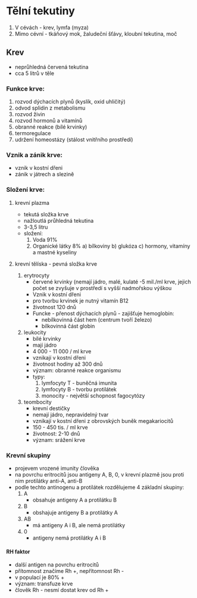 # Tělní tekutiny 
1. V cévách - krev, lymfa (myza)
2. Mimo cévní - tkáňový mok, žaludeční šťávy, kloubní tekutina, moč 

## Krev
- neprůhledná červená tekutina
- cca 5 litrů v těle 

### Funkce krve:
1. rozvod dýchacích plynů (kyslík, oxid uhličitý)
2. odvod splidin z metabolismu
3. rozvod živin 
4. rozvod hormonů a vitamínů 
5. obranné reakce (bílé krvinky)
6. termoregulace 
7. udržení homeostázy (stálost vnitřního prostředí)

### Vznik a zánik krve:
- vznik v kostní dřeni
- zánik v játrech a slezině 

### Složení krve:
1. krevní plazma
   - tekutá složka krve
   - nažloutlá průhledná tekutina
   - 3-3,5 litru
   - složení:
     1. Voda 91%
     2. Organické látky 8%
        a) bílkoviny
        b) glukóza 
        c) hormony, vitamíny a mastné kyseliny 

2. krevní tělíska - pevná složka krve
   1. erytrocyty
      - červené krvinky (nemají jádro, malé, kulaté
      -5 mil./ml krve, jejich počet se zvyšuje v prostředí s vyšší nadmořskou výškou 
      - Vznik v kostní dřeni
      - pro tvorbu krvinek je nutný vitamín B12
      - životnost 120 dnů 
      - Funcke - přenost dýchacích plynů - zajišťuje hemoglobin:
         - nebílkovinná část hem (centrum tvoří železo)
         - bílkovinná část globin
   2. leukocity
      - bílé krvinky 
      - mají jádro 
      - 4 000 - 11 000 / ml krve
      - vznikají v kostní dřeni 
      - životnost hodiny až 300 dnů
      - význam: obranné reakce organismu 
      - typy:
        1. lymfocyty T - buněčná imunita
        2. lymfocyty B - tvorbu protilátek 
        3. monocity - největší schopnost fagocytózy
   3. teombocity
      - krevní destičky 
      - nemají jádro, nepravidelný tvar
      - vznikají v kostní dřeni z obrovských buněk megakariocitů
      - 150 - 450 tis. / ml krve 
      - životnost: 2-10 dnů 
      - význam: srážení krve 


### Krevní skupiny
- projevem vrozené imunity člověka 
- na povrchu eritrocitů jsou antigeny A, B, 0, v krevní plazmě jsou proti nim protilátky anti-A, anti-B
- podle techto antinogenu a protilátek rozdělujeme 4 základní skupiny:
  1. A
     - obsahuje antigeny A a protilátku B
  2. B
     - obshajuje antigeny B a protilátky A
  3. AB
     - má antigeny A i B, ale nemá protilátky 
  4. 0
     - antigeny nemá protilátky A i B
#### RH faktor
- další antigen na povrchu eritrocitů 
- přítomnost značíme Rh +, nepřítomnost Rh -
- v populací je 80% +
- význam: transfuze krve
- člověk Rh - nesmí dostat krev od Rh +